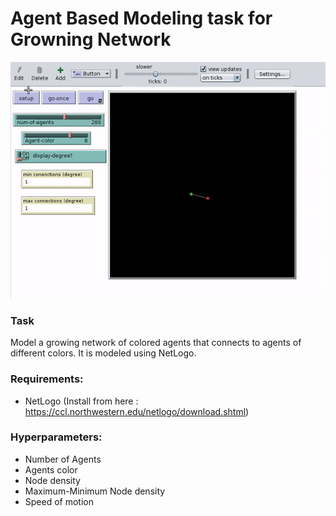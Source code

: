 # Agent Based Modeling task for Growning Network
 
![Growning Network GIF](./ABM.gif)

### Task

Model a growing network of colored agents that connects to agents of different colors. It is modeled using NetLogo.

### Requirements:

* NetLogo (Install from here : https://ccl.northwestern.edu/netlogo/download.shtml)

### Hyperparameters:

* Number of Agents
* Agents color
* Node density
* Maximum-Minimum Node density
* Speed of motion
